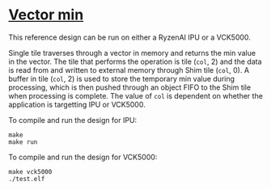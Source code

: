 <!---//===- README.md --------------------------*- Markdown -*-===//
//
// This file is licensed under the Apache License v2.0 with LLVM Exceptions.
// See https://llvm.org/LICENSE.txt for license information.
// SPDX-License-Identifier: Apache-2.0 WITH LLVM-exception
//
// Copyright (C) 2022, Advanced Micro Devices, Inc.
// 
//===----------------------------------------------------------------------===//-->

# <ins>Vector min</ins>

This reference design can be run on either a RyzenAI IPU or a VCK5000.

Single tile traverses through a vector in memory and returns the min value in the vector. The tile that performs the operation is tile (`col`, 2) and the data is read from and written to external memory through Shim tile (`col`, 0). A buffer in tile (`col`, 2) is used to store the temporary min value during processing, which is then pushed through an object FIFO to the Shim tile when processing is complete. The value of `col` is dependent on whether the application is targetting IPU or VCK5000.


To compile and run the design for IPU:
```
make
make run
```

To compile and run the design for VCK5000:
```
make vck5000
./test.elf
```

